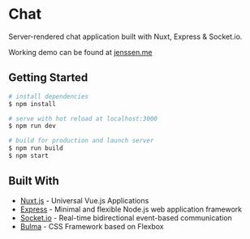 # Chat

Server-rendered chat application built with Nuxt, Express & Socket.io.

Working demo can be found at [jenssen.me](https://jenssen.me)

## Getting Started

``` bash
# install dependencies
$ npm install

# serve with hot reload at localhost:3000
$ npm run dev

# build for production and launch server
$ npm run build
$ npm start
```

## Built With

* [Nuxt.js](https://nuxtjs.org/) - Universal Vue.js Applications
* [Express](http://expressjs.com/) - Minimal and flexible Node.js web application framework
* [Socket.io](https://socket.io/) - Real-time bidirectional event-based communication
* [Bulma](http://bulma.io/) - CSS Framework based on Flexbox
